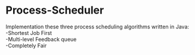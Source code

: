 # Process-Scheduler

Implementation these three process scheduling algorithms written in Java:<br>
  -Shortest Job First<br>
  -Multi-level Feedback queue<br>
  -Completely Fair<br>
